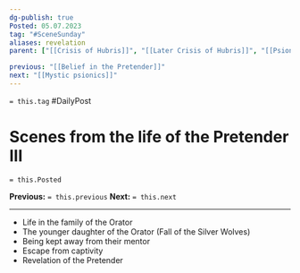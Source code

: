```yaml
---
dg-publish: true
Posted: 05.07.2023
tag: "#SceneSunday"
aliases: revelation
parent: ["[[Crisis of Hubris]]", "[[Later Crisis of Hubris]]", "[[Psionic Age]]", "[[History of Psionics]]", "[[Pretender]]"]

previous: "[[Belief in the Pretender]]"
next: "[[Mystic psionics]]"
---
```

`= this.tag` #DailyPost 
# Scenes from the life of the Pretender III
`= this.Posted`

**Previous:** `= this.previous`
**Next:** `= this.next`

---

 - Life in the family of the Orator
- The younger daughter of the Orator (Fall of the Silver Wolves)
- Being kept away from their mentor
- Escape from captivity
- Revelation of the Pretender